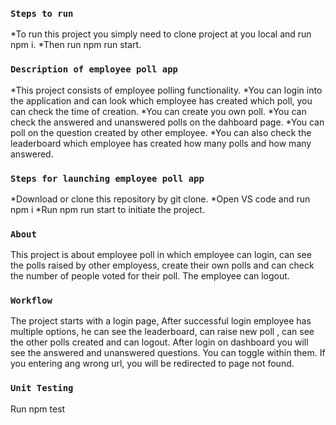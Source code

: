 ### `Steps to run`
*To run this project you simply need to clone project at you local and run npm i. 
*Then run npm run start.

### `Description of employee poll app`
*This project consists of employee polling functionality. 
*You can login into the application and can look which employee has created which poll, you can check the time of creation.
*You can create you own poll. 
*You can check the answered and unanswered polls on the dahboard page. 
*You can poll on the question created by other employee. 
*You can also check the leaderboard which employee has created how many polls and how many answered.


### `Steps for launching employee poll app`
*Download or clone this repository by git clone.
*Open VS code and run npm i
*Run npm run start to initiate the project.

### `About`
This project is about employee poll in which employee can login, can see the polls raised by other employess, create their own polls and can check the number of people voted for their poll. The employee can logout. 

### `Workflow`
The project starts with a login page, After successful login employee has multiple options, he can see the leaderboard, can raise new poll , can see the other polls created and can logout. After login on dashboard you will see the answered and unanswered questions. You can toggle within them. If you entering ang wrong url, you will be redirected to page not found.

### `Unit Testing`
Run npm test 
